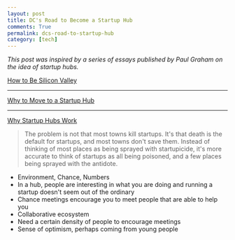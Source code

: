 ```yaml
---
layout: post
title: DC's Road to Become a Startup Hub
comments: True
permalink: dcs-road-to-startup-hub
category: [tech]
---
```


*This post was inspired by a series of essays published by Paul Graham on the idea of startup hubs.*

[How to Be Silicon Valley](http://paulgraham.com/siliconvalley.html)

-----

[Why to Move to a Startup Hub](http://paulgraham.com/startuphubs.html)

-----

[Why Startup Hubs Work](http://paulgraham.com/hubs.html)

> The problem is not that most towns kill startups. It's that death is the default for startups, and most towns don't save them. Instead of thinking of most places as being sprayed with startupicide, it's more accurate to think of startups as all being poisoned, and a few places being sprayed with the antidote.

* Environment, Chance, Numbers
* In a hub, people are interesting in what you are doing and running a startup doesn't seem out of the ordinary 
* Chance meetings encourage you to meet people that are able to help you
* Collaborative ecosystem
* Need a certain density of people to encourage meetings
* Sense of optimism, perhaps coming from young people